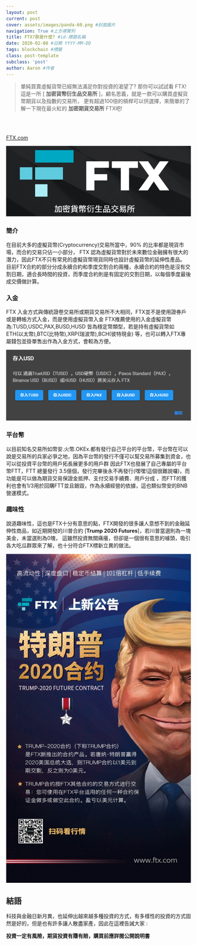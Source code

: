 ```yaml
---
layout: post 
current: post
cover: assets/images/panda-60.png #封面圖片
navigation: True #上方導覽列
title: FTX?那是什麼? #id-標題名稱
date: 2020-02-08 #日期 YYYY-MM-DD 
tags: blockchain #標籤
class: post-template 
subclass: 'post' 
author: Aaron #作者 
---
```


> 單純買賣虛擬貨幣已經無法滿足你對投資的渴望了? 那你可以試試看 FTX! 這是一所 [ **加密貨幣衍生品交易所** ]，顧名思義，就是一款可以購買虛擬貨幣期貨以及指數的交易所，
更有超過100倍的槓桿可以供選擇，來簡單的了解一下現在最火紅的 **加密期貨交易所** FTX吧!
<br>
<br>

[FTX.com](https://ftx.com/)
<div aling="center">
    <img src="./assets/images/Aaron-ftx.png">
</div>


### 簡介
在目前大多的虛擬貨幣(Cryptocurrency)交易所當中，90% 的比率都是現貨市場，而合約交易只佔一小部分， FTX 認為虛擬貨幣對於未來數位金融擁有很大的潛力，因此FTX不只有常見的虛擬貨幣現貨同時也設計虛擬貨幣的延伸性產品。
目前FTX合約的部分分成永續合約和季度交割合約兩種，永續合約的特色是沒有交割日期，適合長時間的投資，而季度合約則是有固定的交割日期，以每個季度最後成交價做計算。


### 入金
FTX 入金方式與傳統證卷交易所或期貨交易所不大相同，FTX並不是使用證券戶或是轉帳方式入金，而是使用虛擬貨幣入金
FTX推薦使用的入金虛擬貨幣為:TUSD,USDC,PAX,BUSD,HUSD
皆為穩定幣類型，若是持有虛擬貨幣如 ETH(以太幣),BTC(比特幣),XRP(瑞波幣),BCH(彼特現金) 等，也可以轉入FTX專屬錢包並掛單售出作為入金方式，會較為方便。
<div aling="center">
    <img src="./assets/images/Aaron-ftx2.png">
</div>



### 平台幣
以目前知名交易所如幣安.火幣.OKEx.都有發行自己平台的平台幣，平台幣在可以說是交易所的兵家必爭之地，因為平台幣的發行不僅可以幫交易所募集到資金，也可以從投資平台幣的用戶拓長展更多的用戶群
因此FTX也發展了自己專屬的平台幣FTT，FTT 總量發行 3.5億個，發行完畢後永不再發行(嘿嘿!這個很難說囉)，而功能是可以做為期貨交易保證金抵押、支付交易手續費、用戶分成
，而FTT的獲利也會有1/3用於回購FTT並且銷毀，作為永續經營的依據，這也類似幣安的BNB營運模式。


### 趣味性
說道趣味性，這也是FTX十分有意思的點，FTX開發的很多讓人意想不到的金融延伸性商品，如近期開發的川普合約 [**Trump 2020 Futures**]，若川普當選則為一塊美金，未當選則為0塊，
這雖然投資無關痛癢，但卻是一個很有意思的噱頭，吸引各大吃瓜群眾來了解，也十分符合FTX標新立異的做法。

<div aling="center">
    <img src="./assets/images/Aaron-FTX3.png">
</div>


## 結語
科技與金融日新月異，也延伸出越來越多種投資的方式，有多樣性的投資的方式固然是好的，但是也有許多讓人散盡家產，因此在這裡告誡大家 :
<br>

**投資一定有風險，期貨投資有賺有賠，購買前應詳閱公開說明書**
